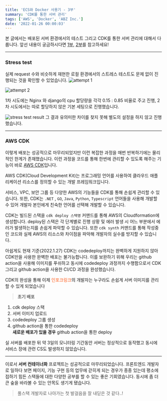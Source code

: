 ```yaml
---
title: 'ECS와 Docker 사용기 - 3부'
summary: 'CDK를 통한 서버 관리'
tags: ['AWS', 'Docker', 'ABZ Inc.']
date: '2022-01-26 00:00:03'
---
```

본 글에서는 배포된 서버 환경에서의 테스트 그리고 CDK를 통한 서버 관리에 대해서 다룹니다.
앞선 내용이 궁금하시다면 [1부](https://hakjae.dev/posts/use-ecs-with-docker-part-1), [2부](https://hakjae.dev/posts/use-ecs-with-docker-part-2)를 참고하세요!
***
### Stress test
실제 request 수와 비슷하게 재현한 로컬 환경에서의 스트레스 테스트도 문제 없이 진행되는 것을 확인할 수 있었습니다.
![attempt 1](https://miro.medium.com/max/1400/1*W17ivnvXjR87mWvI1jDx_A.png)

![attempt 2](https://miro.medium.com/max/1400/1*SpuOiDEBpvqi2HAFUk1zrg.png)

1차 시도에는 Nginx 와 django의 cpu 할당량을 각각 0.15 : 0.85 비율로 주고 진행,
2차 시도에서는 따로 할당하지 않은 기본 세팅으로 진행했습니다.

![stress test result](https://miro.medium.com/max/870/1*_-UE23dv74HUJqkJvL05rw.png)
그 결과 유의미한 차이를 찾지 못해 별도의 설정을 하지 않고 진행했습니다.
***
### AWS CDK
이렇게 배포는 성공적으로 마무리되었지만 이런 복잡한 과정을 매번 반복하기에는 물리적인 한계가 존재했습니다.
이런 과정을 코드를 통해 한번에 관리할 수 있도록 해주는 기능이 바로 [AWS CDK](https://aws.amazon.com/ko/cdk/)입니다.

AWS CDK(Cloud Development Kit)는 프로그래밍 언어를 사용하여 클라우드 애플리케이션 리소스를 정의할 수 있는 개발 프레임워크입니다.

서비스, VPC, 보안 그룹 등 다양한 AWS의 기능들을 CDK를 통해 손쉽게 관리할 수 있습니다. 또한, CDK는 `.NET` , `GO`, `Java`, `Python`, `Typescript` 언어들을 사용해 개발할 수 있어 개발자 본인에게 친숙한 언어를 선택해 개발할 수 있습니다.

CDK는 빌드된 스택을 `cdk deploy 스택명` 커맨드를 통해 AWS의 Cloudformation에 생성합니다. deploy된 스택은 각 단계별로 진행 상황 및 에러 발생 시 어느 부분에서 에러가 발생하는지를 손쉽게 파악할 수 있습니다. 또한 `cdk synth` 커맨드를 통해 작성중인 코드와 실제 AWS의 리소스와 차이점을 파악해 개발자의 실수를 방지할 수 있습니다. 

아쉽게도 현재 기준(2022.1.27) CDK는 codedeploy까지는 완벽하게 지원하지 않아 CDK만을 사용한 완벽한 배포는 불가능합니다. 이를 보완하기 위해 우리는 github action을 사용해 이미지를 푸쉬하고 동시에 codedeploy 과정까지 수행함으로서 CDK 그리고 github action을 사용한 CI/CD 과정을 완성했습니다.

CDK의 완성을 통해 이제 <span style="color:#ff5b1a">인포크링크</span>의 개발자는 누구라도 손쉽게 서버 이미지를 관리할 수 있게 되었습니다
> **초기 배포**
1. cdk deploy 스택
2. 서버 이미지 업로드
3. codedeploy 그룹 생성
4. github action을 통한 codedeploy<br/>
**새로운 배포가 있을 경우**
github action을 통한 deploy

실 서버를 배포한 뒤 약 3일의 모니터링 기간동안 서버는 정상적으로 동작했고 동시에 서비스 장애 관련 CS도 발생하지 않았습니다.
***
이로서 **서버 컨테이너화** 프로젝트는 성공적으로 마무리되었습니다. 프론트엔드 개발자로 일하다 보면 페이지, 기능 구현 등의 업무에 갇히게 되는 경우가 종종 있는데 평소에 접하기 힘든 스택들에 대한 다양한 공부를 할 수 있는 좋은 기회였습니다. 동시에 좀 더 큰 숲을 바라볼 수 있는 안목도 생기게 됐습니다.

> 풀스택 개발자로 나아가는 첫 발걸음을 잘 내딛은 것 같다..!